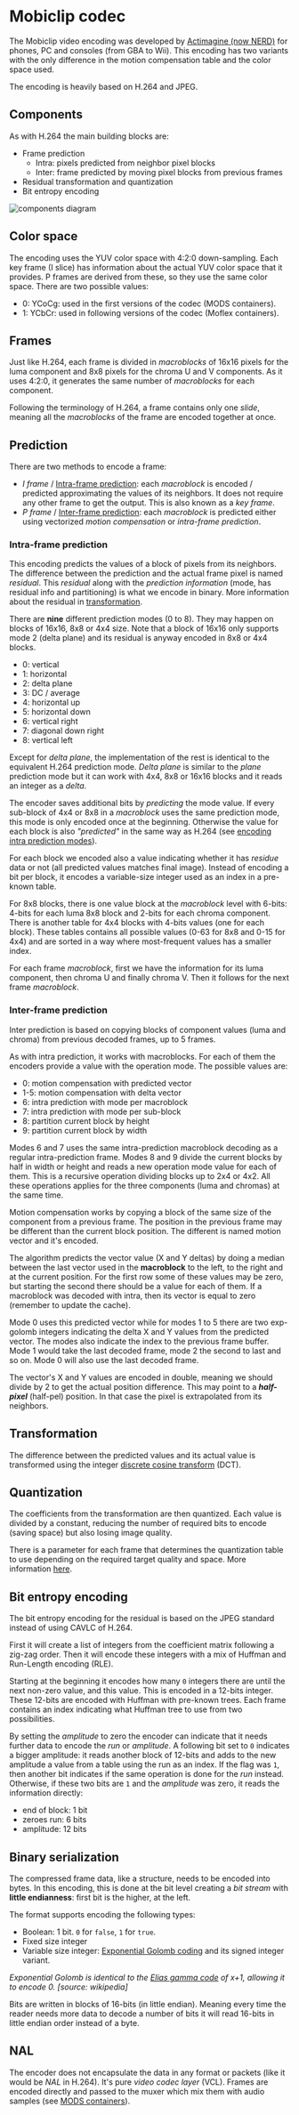 # Mobiclip codec

The Mobiclip video encoding was developed by
[Actimagine (now NERD)](https://en.wikipedia.org/wiki/Nintendo_European_Research_%26_Development)
for phones, PC and consoles (from GBA to Wii). This encoding has two variants
with the only difference in the motion compensation table and the color space
used.

The encoding is heavily based on H.264 and JPEG.

## Components

As with H.264 the main building blocks are:

- Frame prediction
  - Intra: pixels predicted from neighbor pixel blocks
  - Inter: frame predicted by moving pixel blocks from previous frames
- Residual transformation and quantization
- Bit entropy encoding

![components diagram](images/codec-components.drawio.png)

## Color space

The encoding uses the YUV color space with 4:2:0 down-sampling. Each key frame
(I slice) has information about the actual YUV color space that it provides. P
frames are derived from these, so they use the same color space. There are two
possible values:

- 0: YCoCg: used in the first versions of the codec (MODS containers).
- 1: YCbCr: used in following versions of the codec (Moflex containers).

## Frames

Just like H.264, each frame is divided in _macroblocks_ of 16x16 pixels for the
luma component and 8x8 pixels for the chroma U and V components. As it uses
4:2:0, it generates the same number of _macroblocks_ for each component.

Following the terminology of H.264, a frame contains only one _slide_, meaning
all the _macroblocks_ of the frame are encoded together at once.

## Prediction

There are two methods to encode a frame:

- _I frame_ / [Intra-frame prediction](#intra-frame-prediction): each
  _macroblock_ is encoded / predicted approximating the values of its neighbors.
  It does not require any other frame to get the output. This is also known as a
  _key frame_.
- _P frame_ / [Inter-frame prediction](#inter-frame-prediction): each
  _macroblock_ is predicted either using vectorized _motion compensation_ or
  _intra-frame prediction_.

### Intra-frame prediction

This encoding predicts the values of a block of pixels from its neighbors. The
difference between the prediction and the actual frame pixel is named
_residual_. This _residual_ along with the _prediction information_ (mode, has
residual info and partitioning) is what we encode in binary. More information
about the residual in [transformation](#transformation).

There are **nine** different prediction modes (0 to 8). They may happen on
blocks of 16x16, 8x8 or 4x4 size. Note that a block of 16x16 only supports mode
2 (delta plane) and its residual is anyway encoded in 8x8 or 4x4 blocks.

- 0: vertical
- 1: horizontal
- 2: delta plane
- 3: DC / average
- 4: horizontal up
- 5: horizontal down
- 6: vertical right
- 7: diagonal down right
- 8: vertical left

Except for _delta plane_, the implementation of the rest is identical to the
equivalent H.264 prediction mode. _Delta plane_ is similar to the _plane_
prediction mode but it can work with 4x4, 8x8 or 16x16 blocks and it reads an
integer as a _delta_.

The encoder saves additional bits by _predicting_ the mode value. If every
sub-block of 4x4 or 8x8 in a _macroblock_ uses the same prediction mode, this
mode is only encoded once at the beginning. Otherwise the value for each block
is also _"predicted"_ in the same way as H.264 (see
[encoding intra prediction modes](https://www.vcodex.com/h264avc-intra-precition/)).

For each block we encoded also a value indicating whether it has _residue_ data
or not (all predicted values matches final image). Instead of encoding a bit per
block, it encodes a variable-size integer used as an index in a pre-known table.

For 8x8 blocks, there is one value block at the _macroblock_ level with 6-bits:
4-bits for each luma 8x8 block and 2-bits for each chroma component. There is
another table for 4x4 blocks with 4-bits values (one for each block). These
tables contains all possible values (0-63 for 8x8 and 0-15 for 4x4) and are
sorted in a way where most-frequent values has a smaller index.

For each frame _macroblock_, first we have the information for its luma
component, then chroma U and finally chroma V. Then it follows for the next
frame _macroblock_.

### Inter-frame prediction

Inter prediction is based on copying blocks of component values (luma and
chroma) from previous decoded frames, up to 5 frames.

As with intra prediction, it works with macroblocks. For each of them the
encoders provide a value with the operation mode. The possible values are:

- 0: motion compensation with predicted vector
- 1-5: motion compensation with delta vector
- 6: intra prediction with mode per macroblock
- 7: intra prediction with mode per sub-block
- 8: partition current block by height
- 9: partition current block by width

Modes 6 and 7 uses the same intra-prediction macroblock decoding as a regular
intra-prediction frame. Modes 8 and 9 divide the current blocks by half in width
or height and reads a new operation mode value for each of them. This is a
recursive operation dividing blocks up to 2x4 or 4x2. All these operations
applies for the three components (luma and chromas) at the same time.

Motion compensation works by copying a block of the same size of the component
from a previous frame. The position in the previous frame may be different than
the current block position. The different is named motion vector and it's
encoded.

The algorithm predicts the vector value (X and Y deltas) by doing a median
between the last vector used in the **macroblock** to the left, to the right and
at the current position. For the first row some of these values may be zero, but
starting the second there should be a value for each of them. If a macroblock
was decoded with intra, then its vector is equal to zero (remember to update the
cache).

Mode 0 uses this predicted vector while for modes 1 to 5 there are two
exp-golomb integers indicating the delta X and Y values from the predicted
vector. The modes also indicate the index to the previous frame buffer. Mode 1
would take the last decoded frame, mode 2 the second to last and so on. Mode 0
will also use the last decoded frame.

The vector's X and Y values are encoded in double, meaning we should divide by 2
to get the actual position difference. This may point to a **_half-pixel_**
(half-pel) position. In that case the pixel is extrapolated from its neighbors.

## Transformation

The difference between the predicted values and its actual value is transformed
using the integer
[discrete cosine transform](https://en.wikipedia.org/wiki/Discrete_cosine_transform#DCT_visual_media_standards)
(DCT).

## Quantization

The coefficients from the transformation are then quantized. Each value is
divided by a constant, reducing the number of required bits to encode (saving
space) but also losing image quality.

There is a parameter for each frame that determines the quantization table to
use depending on the required target quality and space. More information
[here](https://www.vcodex.com/h264avc-4x4-transform-and-quantization/).

## Bit entropy encoding

The bit entropy encoding for the residual is based on the JPEG standard instead
of using CAVLC of H.264.

First it will create a list of integers from the coefficient matrix following a
zig-zag order. Then it will encode these integers with a mix of Huffman and
Run-Length encoding (RLE).

Starting at the beginning it encodes how many `0` integers there are until the
next non-zero value, and this value. This is encoded in a 12-bits integer. These
12-bits are encoded with Huffman with pre-known trees. Each frame contains an
index indicating what Huffman tree to use from two possibilities.

By setting the _amplitude_ to zero the encoder can indicate that it needs
further data to encode the _run_ or _amplitude_. A following bit set to `0`
indicates a bigger amplitude: it reads another block of 12-bits and adds to the
new amplitude a value from a table using the run as an index. If the flag was
`1`, then another bit indicates if the same operation is done for the _run_
instead. Otherwise, if these two bits are `1` and the _amplitude_ was zero, it
reads the information directly:

- end of block: 1 bit
- zeroes run: 6 bits
- amplitude: 12 bits

## Binary serialization

The compressed frame data, like a structure, needs to be encoded into bytes. In
this encoding, this is done at the bit level creating a _bit stream_ with
**little endianness**: first bit is the higher, at the left.

The format supports encoding the following types:

- Boolean: 1 bit. `0` for `false`, `1` for `true`.
- Fixed size integer
- Variable size integer:
  [Exponential Golomb coding](https://en.wikipedia.org/wiki/Exponential-Golomb_coding)
  and its signed integer variant.

_Exponential Golomb is identical to the
[Elias gamma code](https://en.wikipedia.org/wiki/Elias_gamma_coding) of x+1,
allowing it to encode 0. [source: wikipedia]_

Bits are written in blocks of 16-bits (in little endian). Meaning every time the
reader needs more data to decode a number of bits it will read 16-bits in little
endian order instead of a byte.

## NAL

The encoder does not encapsulate the data in any format or packets (like it
would be _NAL_ in H.264). It's pure _video codec layer_ (VCL). Frames are
encoded directly and passed to the muxer which mix them with audio samples (see
[MODS containers](./container-MODS.md)).
